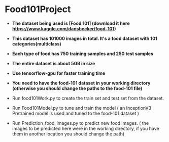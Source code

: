 # Food101Project
* **The dataset being used is [Food 101] (download it here https://www.kaggle.com/dansbecker/food-101)** 
* **This dataset has 101000 images in total. It's a food dataset with 101 categories(multiclass)**
* **Each type of food has 750 training samples and 250 test samples** 
* **The entire dataset is about 5GB in size** 
* **Use tensorflow-gpu for faster training time** 

* **You need to have the food-101 dataset in your working directory (otherwise you should change the paths to the food-101 file)** 
* Run food101Work.py to create the train set and test set from the dataset.
* Run Food101Model.py to tune and train the model ( an InceptionV3 Pretrained model is used and tuned to the food-101 dataset ) 
* Run Prediction_food_images.py to predict new food images. ( the images to be predicted here were in the working directory, if you have them in another location you should change the path)
